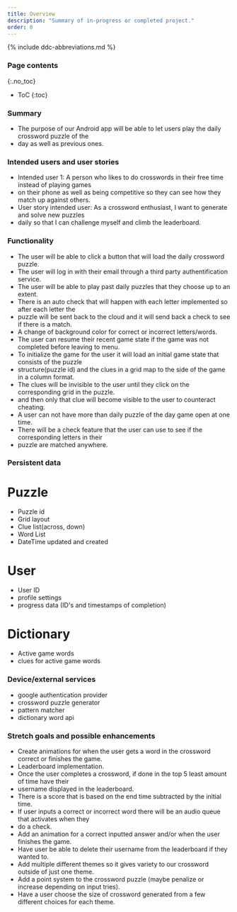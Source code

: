 ```yaml
---
title: Overview
description: "Summary of in-progress or completed project."
order: 0
---
```


{% include ddc-abbreviations.md %}

### Page contents
{:.no_toc}

- ToC
  {:toc}

### Summary

* The purpose of our Android app will be able to let users play the daily crossword puzzle of the
* day as well as previous ones.


### Intended users and user stories

* Intended user 1: A person who likes to do crosswords in their free time instead of playing games
* on their phone as well as being competitive so they can see how they match up against others.
* User story intended user: As a crossword enthusiast, I want to generate and solve new puzzles
* daily so that I can challenge myself and climb the leaderboard.


### Functionality

* The user will be able to click a button that will load the daily crossword puzzle.
* The user will log in with their email through a third party authentification service.
* The user will be able to play past daily puzzles that they choose up to an extent.
* There is an auto check that will happen with each letter implemented so after each letter the
* puzzle will be sent back to the cloud and it will send back a check to see if there is a match.
* A change of background color for correct or incorrect letters/words.
* The user can resume their recent game state if the game was not completed before leaving to menu.
* To initialize the game for the user it will load an initial game state that consists of the puzzle
* structure(puzzle id) and the clues in a grid map to the side of the game in a column format.
* The clues will be invisible to the user until they click on the corresponding grid in the puzzle.
* and then only that clue will become visible to the user to counteract cheating.
* A user can not have more than daily puzzle of the day game open at one time.
* There will be a check feature that the user can use to see if the corresponding letters in their
* puzzle are matched anywhere.



### Persistent data

# Puzzle
* Puzzle id
* Grid layout
* Clue list(across, down)
* Word List
* DateTime updated and created

# User
* User ID
* profile settings
* progress data (ID's and timestamps of completion)

# Dictionary
* Active game words
* clues for active game words


### Device/external services

* google authentication provider
* crossword puzzle generator
* pattern matcher
* dictionary word api


### Stretch goals and possible enhancements

* Create animations for when the user gets a word in the crossword correct or finishes the game.
* Leaderboard implementation.
* Once the user completes a crossword, if done in the top 5 least amount of time have their
* username displayed in the leaderboard.
* There is a score that is based on the end time subtracted by the initial time.
* If user inputs a correct or incorrect word there will be an audio queue that activates when they
* do a check.
* Add an animation for a correct inputted answer and/or when the user finishes the game.
* Have user be able to delete their username from the leaderboard if they wanted to.
* Add multiple different themes so it gives variety to our crossword outside of just one theme.
* Add a point system to the crossword puzzle (maybe penalize or increase depending on input tries).
* Have a user choose the size of crossword generated from a few different choices for each theme.

